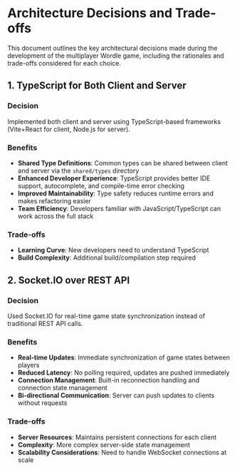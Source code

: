 # Architecture Decisions and Trade-offs

This document outlines the key architectural decisions made during the development of the multiplayer Wordle game, including the rationales and trade-offs considered for each choice.

## 1. TypeScript for Both Client and Server

### Decision

Implemented both client and server using TypeScript-based frameworks (Vite+React for client, Node.js for server).

### Benefits

- **Shared Type Definitions**: Common types can be shared between client and server via the `shared/types` directory
- **Enhanced Developer Experience**: TypeScript provides better IDE support, autocomplete, and compile-time error checking
- **Improved Maintainability**: Type safety reduces runtime errors and makes refactoring easier
- **Team Efficiency**: Developers familiar with JavaScript/TypeScript can work across the full stack

### Trade-offs

- **Learning Curve**: New developers need to understand TypeScript
- **Build Complexity**: Additional build/compilation step required

## 2. Socket.IO over REST API

### Decision

Used Socket.IO for real-time game state synchronization instead of traditional REST API calls.

### Benefits

- **Real-time Updates**: Immediate synchronization of game states between players
- **Reduced Latency**: No polling required, updates are pushed immediately
- **Connection Management**: Built-in reconnection handling and connection state management
- **Bi-directional Communication**: Server can push updates to clients without requests

### Trade-offs

- **Server Resources**: Maintains persistent connections for each client
- **Complexity**: More complex server-side state management
- **Scalability Considerations**: Need to handle WebSocket connections at scale
